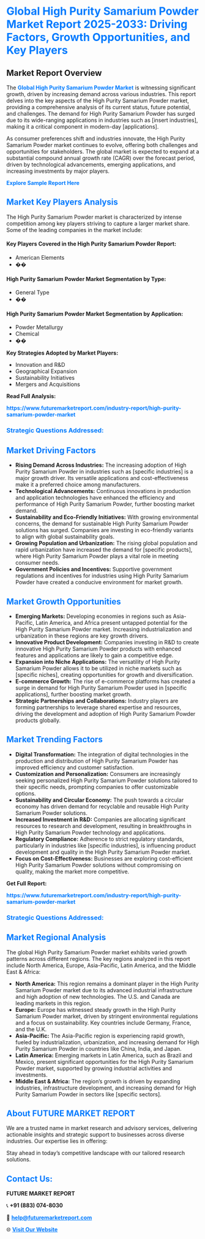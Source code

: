 <h1 style="color: #007BFF;">Global High Purity Samarium Powder Market Report 2025-2033: Driving Factors, Growth Opportunities, and Key Players</h1>

<section id="overview">
<h2>Market Report Overview</h2>
<p>The <a href="https://www.futuremarketreport.com/industry-report/high-purity-samarium-powder-market" style="color: #007BFF; text-decoration: none;"><strong>Global High Purity Samarium Powder Market</strong></a> is witnessing significant growth, driven by increasing demand across various industries. This report delves into the key aspects of the High Purity Samarium Powder market, providing a comprehensive analysis of its current status, future potential, and challenges. The demand for High Purity Samarium Powder has surged due to its wide-ranging applications in industries such as [insert industries], making it a critical component in modern-day [applications].</p>
<p>As consumer preferences shift and industries innovate, the High Purity Samarium Powder market continues to evolve, offering both challenges and opportunities for stakeholders. The global market is expected to expand at a substantial compound annual growth rate (CAGR) over the forecast period, driven by technological advancements, emerging applications, and increasing investments by major players.</p>
</section>

<section id="overview">
<p><a href="https://www.futuremarketreport.com/request-sample/reportId=117466" style="color: #007BFF; text-decoration: none;"><strong>Explore Sample Report Here</strong></a></p>
</section>

<section id="key-players">
<h2 style="color: #007BFF;">Market Key Players Analysis</h2>
<p>The High Purity Samarium Powder market is characterized by intense competition among key players striving to capture a larger market share. Some of the leading companies in the market include:</p>
<h4>Key Players Covered in the High Purity Samarium Powder Report:</h4>
<ul><li>American Elements</li><li>��</li></ul>
<h4>High Purity Samarium Powder Market Segmentation by Type:</h4>
<ul><li>General Type</li><li>��</li></ul>

<h4>High Purity Samarium Powder Market Segmentation by Application:</h4>
<ul><li>Powder Metallurgy</li><li>Chemical</li><li>��</li></ul>
<p><strong>Key Strategies Adopted by Market Players:</strong></p>
<ul>
<li>Innovation and R&D</li>
<li>Geographical Expansion</li>
<li>Sustainability Initiatives</li>
<li>Mergers and Acquisitions</li>
</ul>
</section>

<section>
<p><strong>Read Full Analysis: </strong></p><a href="https://www.futuremarketreport.com/industry-report/high-purity-samarium-powder-market" style="color: #007BFF; text-decoration: none;"><strong>https://www.futuremarketreport.com/industry-report/high-purity-samarium-powder-market</strong></a>
<h3 style="color: #007BFF;">Strategic Questions Addressed:</h3>
</section>

<section id="driving-factors">
<h2 style="color: #007BFF;">Market Driving Factors</h2>
<ul>
<li><strong>Rising Demand Across Industries:</strong> The increasing adoption of High Purity Samarium Powder in industries such as [specific industries] is a major growth driver. Its versatile applications and cost-effectiveness make it a preferred choice among manufacturers.</li>
<li><strong>Technological Advancements:</strong> Continuous innovations in production and application technologies have enhanced the efficiency and performance of High Purity Samarium Powder, further boosting market demand.</li>
<li><strong>Sustainability and Eco-Friendly Initiatives:</strong> With growing environmental concerns, the demand for sustainable High Purity Samarium Powder solutions has surged. Companies are investing in eco-friendly variants to align with global sustainability goals.</li>
<li><strong>Growing Population and Urbanization:</strong> The rising global population and rapid urbanization have increased the demand for [specific products], where High Purity Samarium Powder plays a vital role in meeting consumer needs.</li>
<li><strong>Government Policies and Incentives:</strong> Supportive government regulations and incentives for industries using High Purity Samarium Powder have created a conducive environment for market growth.</li>
</ul>
</section>

<section id="growth-opportunities">
<h2 style="color: #007BFF;">Market Growth Opportunities</h2>
<ul>
<li><strong>Emerging Markets:</strong> Developing economies in regions such as Asia-Pacific, Latin America, and Africa present untapped potential for the High Purity Samarium Powder market. Increasing industrialization and urbanization in these regions are key growth drivers.</li>
<li><strong>Innovative Product Development:</strong> Companies investing in R&D to create innovative High Purity Samarium Powder products with enhanced features and applications are likely to gain a competitive edge.</li>
<li><strong>Expansion into Niche Applications:</strong> The versatility of High Purity Samarium Powder allows it to be utilized in niche markets such as [specific niches], creating opportunities for growth and diversification.</li>
<li><strong>E-commerce Growth:</strong> The rise of e-commerce platforms has created a surge in demand for High Purity Samarium Powder used in [specific applications], further boosting market growth.</li>
<li><strong>Strategic Partnerships and Collaborations:</strong> Industry players are forming partnerships to leverage shared expertise and resources, driving the development and adoption of High Purity Samarium Powder products globally.</li>
</ul>
</section>

<section id="trending-factors">
<h2 style="color: #007BFF;">Market Trending Factors</h2>
<ul>
<li><strong>Digital Transformation:</strong> The integration of digital technologies in the production and distribution of High Purity Samarium Powder has improved efficiency and customer satisfaction.</li>
<li><strong>Customization and Personalization:</strong> Consumers are increasingly seeking personalized High Purity Samarium Powder solutions tailored to their specific needs, prompting companies to offer customizable options.</li>
<li><strong>Sustainability and Circular Economy:</strong> The push towards a circular economy has driven demand for recyclable and reusable High Purity Samarium Powder solutions.</li>
<li><strong>Increased Investment in R&D:</strong> Companies are allocating significant resources to research and development, resulting in breakthroughs in High Purity Samarium Powder technology and applications.</li>
<li><strong>Regulatory Compliance:</strong> Adherence to strict regulatory standards, particularly in industries like [specific industries], is influencing product development and quality in the High Purity Samarium Powder market.</li>
<li><strong>Focus on Cost-Effectiveness:</strong> Businesses are exploring cost-efficient High Purity Samarium Powder solutions without compromising on quality, making the market more competitive.</li>
</ul>
</section>

<section>
<p><strong>Get Full Report: </strong></p><a href="https://www.futuremarketreport.com/industry-report/high-purity-samarium-powder-market" style="color: #007BFF; text-decoration: none;"><strong>https://www.futuremarketreport.com/industry-report/high-purity-samarium-powder-market</strong></a>
<h3 style="color: #007BFF;">Strategic Questions Addressed:</h3>
</section>


<section id="regional-analysis">
<h2 style="color: #007BFF;">Market Regional Analysis</h2>
<p>The global High Purity Samarium Powder market exhibits varied growth patterns across different regions. The key regions analyzed in this report include North America, Europe, Asia-Pacific, Latin America, and the Middle East & Africa:</p>
<ul>
<li><strong>North America:</strong> This region remains a dominant player in the High Purity Samarium Powder market due to its advanced industrial infrastructure and high adoption of new technologies. The U.S. and Canada are leading markets in this region.</li>
<li><strong>Europe:</strong> Europe has witnessed steady growth in the High Purity Samarium Powder market, driven by stringent environmental regulations and a focus on sustainability. Key countries include Germany, France, and the U.K.</li>
<li><strong>Asia-Pacific:</strong> The Asia-Pacific region is experiencing rapid growth, fueled by industrialization, urbanization, and increasing demand for High Purity Samarium Powder in countries like China, India, and Japan.</li>
<li><strong>Latin America:</strong> Emerging markets in Latin America, such as Brazil and Mexico, present significant opportunities for the High Purity Samarium Powder market, supported by growing industrial activities and investments.</li>
<li><strong>Middle East & Africa:</strong> The region’s growth is driven by expanding industries, infrastructure development, and increasing demand for High Purity Samarium Powder in sectors like [specific sectors].</li>
</ul>
</section>

<footer>
<h2 style="color: #007BFF;">About FUTURE MARKET REPORT</h2>
<p>We are a trusted name in market research and advisory services, delivering actionable insights and strategic support to businesses across diverse industries. Our expertise lies in offering:</p>

<p>Stay ahead in today’s competitive landscape with our tailored research solutions.</p>

<h2 style="color: #007BFF;">Contact Us:</h2>
<p><strong>FUTURE MARKET REPORT</strong></p>
<p>📞 <strong>+91 (883) 074-8030</strong></p>
<p>📧 <strong><a href="mailto:help@futuremarketreport.com" style="color: #007BFF;">help@futuremarketreport.com</a></strong></p>
<p>🌐 <strong><a href="https://www.futuremarketreport.com/" style="color: #007BFF;">Visit Our Website</a></strong></p>
</footer>